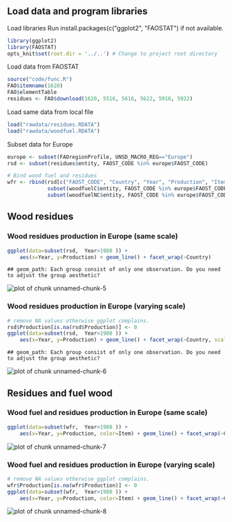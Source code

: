 
Load data and program libraries
-------------------------------
Load libraries Run install.packages(c("ggplot2", "FAOSTAT") if not available.

```r
library(ggplot2)
library(FAOSTAT)
opts_knit$set(root.dir = '../..') # Change to project root directory
```


Load data from FAOSTAT

```r
source("code/func.R")
FAO$itemname(1620)
FAO$elementTable
residues <- FAO$download(1620, 5516, 5616, 5622, 5916, 5922)
```


Load same data from local file

```r
load("rawdata/residues.RDATA")
load("rawdata/woodfuel.RDATA")
```


Subset data for Europe

```r
europe <- subset(FAOregionProfile, UNSD_MACRO_REG=="Europe")
rsd <- subset(residues$entity, FAOST_CODE %in% europe$FAOST_CODE)

# Bind wood fuel and residues
wfr <- rbind(rsd[c("FAOST_CODE", "Country", "Year", "Production", "Item")], 
             subset(woodfuelC$entity, FAOST_CODE %in% europe$FAOST_CODE),
             subset(woodfuelNC$entity, FAOST_CODE %in% europe$FAOST_CODE))
```


Wood residues 
-------------
### Wood residues production in Europe (same scale)

```r
ggplot(data=subset(rsd,  Year>1980 )) + 
    aes(x=Year, y=Production) + geom_line() + facet_wrap(~Country) 
```

```
## geom_path: Each group consist of only one observation. Do you need to adjust the group aesthetic?
```

![plot of chunk unnamed-chunk-5](figure/unnamed-chunk-5.png) 



### Wood residues production in Europe (varying scale)

```r
# remove NA values otherwise ggplot complains.
rsd$Production[is.na(rsd$Production)] <- 0
ggplot(data=subset(rsd,  Year>1980 )) + 
    aes(x=Year, y=Production) + geom_line() + facet_wrap(~Country, scales = "free_y") 
```

```
## geom_path: Each group consist of only one observation. Do you need to adjust the group aesthetic?
```

![plot of chunk unnamed-chunk-6](figure/unnamed-chunk-6.png) 



Residues and fuel wood
----------------------
### Wood fuel and residues production in Europe (same scale)

```r
ggplot(data=subset(wfr,  Year>1980 )) + 
    aes(x=Year, y=Production, color=Item) + geom_line() + facet_wrap(~Country) 
```

![plot of chunk unnamed-chunk-7](figure/unnamed-chunk-7.png) 



### Wood fuel and residues production in Europe (varying scale)

```r
# remove NA values otherwise ggplot complains.
wfr$Production[is.na(wfr$Production)] <- 0
ggplot(data=subset(wfr,  Year>1980 )) + 
    aes(x=Year, y=Production, color=Item) + geom_line() + facet_wrap(~Country, scales = "free_y") 
```

![plot of chunk unnamed-chunk-8](figure/unnamed-chunk-8.png) 

